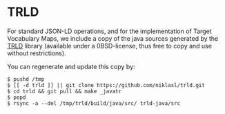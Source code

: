 # TRLD

For standard JSON-LD operations, and for the implementation of Target
Vocabulary Maps, we include a copy of the java sources generated by the
[TRLD](https://github.com/niklasl/trld) library (available under a
0BSD-license, thus free to copy and use without restrictions).

You can regenerate and update this copy by:
```
$ pushd /tmp
$ [[ -d trld ]] || git clone https://github.com/niklasl/trld.git
$ cd trld && git pull && make _javatr
$ popd
$ rsync -a --del /tmp/trld/build/java/src/ trld-java/src
```
